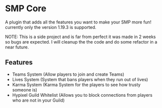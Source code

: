 # SMP Core

A plugin that adds all the features you want to make your SMP more fun!
currently only the version 1.19.3 is supported.

NOTE: This is a side project and is far from perfect it was made in 2 weeks so bugs are expected.
I will cleanup the the code and do some refactor in a near future.

## Features

- Teams System (Allow players to join and create Teams)
- Lives System (System that bans players when they run out of lives)
- Karma System (Karma System for the players to see how trusty someone is)
- Hypixel Guild Whitelist (Allows you to block connections from players who are not in your Guild)


